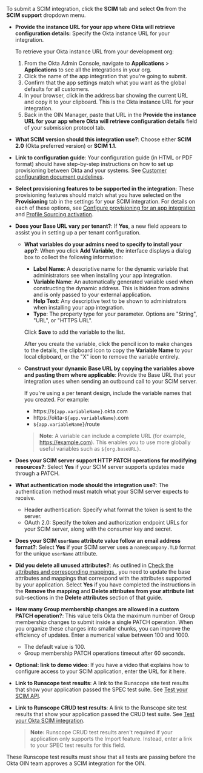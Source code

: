 To submit a SCIM integration, click the **SCIM** tab and select **On** from the **SCIM support** dropdown menu.

* **Provide the instance URL for your app where Okta will retrieve configuration details:** Specify the Okta instance URL for your integration.

   To retrieve your Okta instance URL from your development org:

   1. From the Okta Admin Console, navigate to **Applications** > **Applications** to see all the integrations in your org.
   1. Click the name of the app integration that you're going to submit.
   1. Confirm that the app settings match what you want as the global defaults for all customers.
   1. In your browser, click in the address bar showing the current URL and copy it to your clipboard. This is the Okta instance URL for your integration.
   1. Back in the OIN Manager, paste that URL in the **Provide the instance URL for your app where Okta will retrieve configuration details** field of your submission protocol tab.

<!--
1. Click the **General** tab.
1. Go to the **App Embed Link** section and copy the text in the Embed Link field:
   ![App Embed Link](/img/oin/isv-portal_app-embed-link.png "App Embed Link GUI in the Application settings")
1. Paste that value into your submission.
-->

* **What SCIM version should this integration use?**: Choose either **SCIM 2.0** (Okta preferred version) or **SCIM 1.1**.

* **Link to configuration guide**: Your configuration guide (in HTML or PDF format) should have step-by-step instructions on how to set up provisioning between Okta and your systems. See [Customer configuration document guidelines](/docs/guides/submit-app-prereq/main/#customer-configuration-document-guidelines).

* **Select provisioning features to be supported in the integration**: These provisioning features should match what you have selected on the **Provisioning** tab in the settings for your SCIM integration. For details on each of these options, see [Configure provisioning for an app integration](https://help.okta.com/okta_help.htm?id=ext_prov_lcm_prov_app) and [Profile Sourcing activation](/docs/guides/scim-provisioning-integration-test/main/#profile-sourcing-activation).

* **Does your Base URL vary per tenant?**: If **Yes**, a new field appears to assist you in setting up a per tenant configuration.
  * **What variables do your admins need to specify to install your app?**: When you click **Add Variable**, the interface displays a dialog box to collect the following information:
    * **Label Name**: A descriptive name for the dynamic variable that administrators see when installing your app integration.
    * **Variable Name**: An automatically generated variable used when constructing the dynamic address. This is hidden from admins and is only passed to your external application.
    * **Help Text**: Any descriptive text to be shown to administrators when installing your app integration.
    * **Type**: The property type for your parameter. Options are "String", "URL", or "HTTPS URL".

    Click **Save** to add the variable to the list.

    After you create the variable, click the pencil icon to make changes to the details, the clipboard icon to copy the **Variable Name** to your local clipboard, or the "X" icon to remove the variable entirely.

  * **Construct your dynamic Base URL by copying the variables above and pasting them where applicable**: Provide the Base URL that your integration uses when sending an outbound call to your SCIM server.

    If you're using a per tenant design, include the variable names that you created. For example:

    * https://`${app.variableName}`.okta.com
    * https://okta-`${app.variableName}`.com
    * `${app.variableName}`/route

    > **Note**: A variable can include a complete URL (for example, https://example.com). This enables you to use more globally useful variables such as `${org.baseURL}`.

* **Does your SCIM server support HTTP PATCH operations for modifying resources?**: Select **Yes** if your SCIM server supports updates made through a PATCH.

* **What authentication mode should the integration use?**: The authentication method must match what your SCIM server expects to receive.

  * Header authentication: Specify what format the token is sent to the server.
  * OAuth 2.0: Specify the token and authorization endpoint URLs for your SCIM server, along with the consumer key and secret.

* **Does your SCIM `userName` attribute value follow an email address format?**: Select **Yes** if your SCIM server uses a `name@company.TLD` format for the unique `userName` attribute.

* **Did you delete all unused attributes?**: As outlined in [Check the attributes and corresponding mappings ](/docs/guides/scim-provisioning-integration-connect/main/#check-the-attributes-and-corresponding-mappings), you need to update the base attributes and mappings that correspond with the attributes supported by your application. Select **Yes** if you have completed the instructions in the **Remove the mapping** and **Delete attributes from your attribute list** sub-sections in the **Delete attributes** section of that guide.

* **How many Group membership changes are allowed in a custom PATCH operation?**: This value tells Okta the maximum number of Group membership changes to submit inside a single PATCH operation. When you organize these changes into smaller chunks, you can improve the efficiency of updates. Enter a numerical value between 100 and 1000.

  * The default value is 100.
  * Group membership PATCH operations timeout after 60 seconds.

* **Optional: link to demo video**: If you have a video that explains how to configure access to your SCIM application, enter the URL for it here.

* **Link to Runscope test results**: A link to the Runscope site test results that show your application passed the SPEC test suite. See [Test your SCIM API](/docs/guides/scim-provisioning-integration-prepare/main/#test-your-scim-api).

* **Link to Runscope CRUD test results**: A link to the Runscope site test results that show your application passed the CRUD test suite. See [Test your Okta SCIM integration](/docs/guides/scim-provisioning-integration-test/).

  > **Note:** Runscope CRUD test results aren't required if your application only supports the Import feature. Instead, enter a link to your SPEC test results for this field.

These Runscope test results must show that all tests are passing before the Okta OIN team approves a SCIM integration for the OIN.
